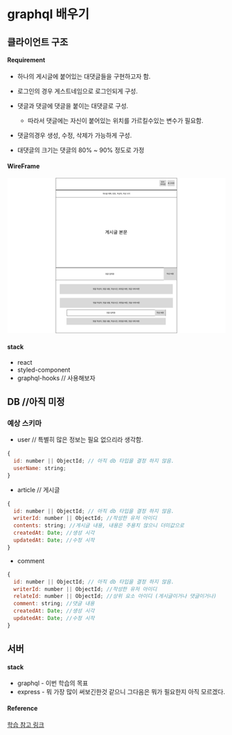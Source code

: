 # graphql 배우기

## 클라이언트 구조

#### Requirement

- 하나의 게시글에 붙어있는 대댓글들을 구현하고자 함.
- 로그인의 경우 게스트네임으로 로그인되게 구성.
- 댓글과 댓글에 댓글을 붙이는 대댓글로 구성.

  - 따라서 댓글에는 자신이 붙어있는 위치를 가르킬수있는 변수가 필요함.

- 댓글의경우 생성, 수정, 삭제가 가능하게 구성.

- 대댓글의 크기는 댓글의 80% ~ 90% 정도로 가정

#### WireFrame

<p align="center"><img src="./img/practice_graphql.png"></p>

#### stack

- react
- styled-component
- graphql-hooks // 사용해보자

## DB //아직 미정

### 예상 스키마

- user // 특별히 많은 정보는 필요 없으리라 생각함.

```js
{
  id: number || ObjectId; // 아직 db 타입을 결정 하지 않음.
  userName: string;
}
```

- article // 게시글

```js
{
  id: number || ObjectId; // 아직 db 타입을 결정 하지 않음.
  writerId: number || ObjectId; //작성한 유저 아이디
  contents: string; //게시글 내용, 내용은 주용치 않으니 더미값으로
  createdAt: Date; //생성 시각
  updatedAt: Date; //수정 시작
}
```

- comment

```js
{
  id: number || ObjectId; // 아직 db 타입을 결정 하지 않음.
  writerId: number || ObjectId; //작성한 유저 아이디
  relateId: number || ObjectId; //상위 요소 아이디 (게시글이거나 댓글이거나)
  comment: string; //댓글 내용
  createdAt: Date; //생성 시각
  updatedAt: Date; //수정 시작
}
```

## 서버

#### stack

- graphql - 이번 학습의 목표
- express - 뭐 가장 많이 써보긴한것 같으니
  그다음은 뭐가 필요한지 아직 모르겠다.

#### Reference

[학습 참고 링크](https://yuddomack.tistory.com/entry/expressgraphql%EC%97%90-mongodb-%EC%82%AC%EC%9A%A9%ED%95%98%EA%B8%B0)
